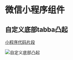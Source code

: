 # 微信小程序组件
## 自定义底部tabba凸起

[小程序代码片段](https://developers.weixin.qq.com/s/X5YzxJmf7mjW)

![自定义底部凸起](https://i.loli.net/2020/08/20/RfvGnIOdJw5ztpL.jpg)
